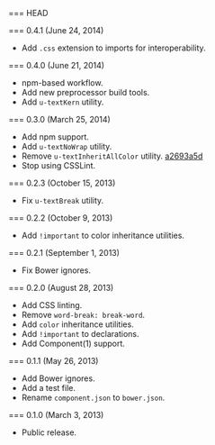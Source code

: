 === HEAD

=== 0.4.1 (June 24, 2014)

* Add `.css` extension to imports for interoperability.

=== 0.4.0 (June 21, 2014)

* npm-based workflow.
* Add new preprocessor build tools.
* Add `u-textKern` utility.

=== 0.3.0 (March 25, 2014)

* Add npm support.
* Add `u-textNoWrap` utility.
* Remove `u-textInheritAllColor` utility. [a2693a5d](https://github.com/suitcss/utils-text/commit/a2693a5d7dd6d86993ca22a35a0fe452b85d7761)
* Stop using CSSLint.

=== 0.2.3 (October 15, 2013)

* Fix `u-textBreak` utility.

=== 0.2.2 (October 9, 2013)

* Add `!important` to color inheritance utilities.

=== 0.2.1 (September 1, 2013)

* Fix Bower ignores.

=== 0.2.0 (August 28, 2013)

* Add CSS linting.
* Remove `word-break: break-word`.
* Add `color` inheritance utilities.
* Add `!important` to declarations.
* Add Component(1) support.

=== 0.1.1 (May 26, 2013)

* Add Bower ignores.
* Add a test file.
* Rename `component.json` to `bower.json`.

=== 0.1.0 (March 3, 2013)

* Public release.
